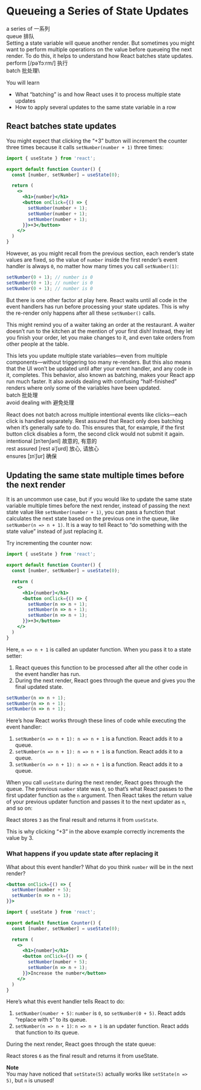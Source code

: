 # Queueing a Series of State Updates

a series of 一系列\
queue 排队\
Setting a state variable will queue another render. But sometimes you might want to perform multiple operations on the value before queueing the next render. To do this, it helps to understand how React batches state updates.\
perform [/pəˈfɔːrm/] 执行\
batch 批处理\

You will learn
- What “batching” is and how React uses it to process multiple state updates
- How to apply several updates to the same state variable in a row

## React batches state updates
You might expect that clicking the “+3” button will increment the counter three times because it calls `setNumber(number + 1)` three times:
```jsx
import { useState } from 'react';

export default function Counter() {
  const [number, setNumber] = useState(0);

  return (
    <>
      <h1>{number}</h1>
      <button onClick={() => {
        setNumber(number + 1);
        setNumber(number + 1);
        setNumber(number + 1);
      }}>+3</button>
    </>
  )
}
```
However, as you might recall from the previous section, each render’s state values are fixed, so the value of `number` inside the first render’s event handler is always `0`, no matter how many times you call `setNumber(1)`:
```jsx
setNumber(0 + 1); // number is 0
setNumber(0 + 1); // number is 0
setNumber(0 + 1); // number is 0
```
But there is one other factor at play here. React waits until all code in the event handlers has run before processing your state updates. This is why the re-render only happens after all these `setNumber()` calls.

This might remind you of a waiter taking an order at the restaurant. A waiter doesn’t run to the kitchen at the mention of your first dish! Instead, they let you finish your order, let you make changes to it, and even take orders from other people at the table.

This lets you update multiple state variables—even from multiple components—without triggering too many re-renders. But this also means that the UI won’t be updated until after your event handler, and any code in it, completes. This behavior, also known as batching, makes your React app run much faster. It also avoids dealing with confusing “half-finished” renders where only some of the variables have been updated.\
batch 批处理\
avoid dealing with 避免处理

React does not batch across multiple intentional events like clicks—each click is handled separately. Rest assured that React only does batching when it’s generally safe to do. This ensures that, for example, if the first button click disables a form, the second click would not submit it again.\
intentional [ɪnˈtenʃənl] 故意的, 有意的\
rest assured [rest əˈʃʊrd] 放心, 请放心\
ensures [ɪnˈʃʊr] 确保

## Updating the same state multiple times before the next render
It is an uncommon use case, but if you would like to update the same state variable multiple times before the next render, instead of passing the next state value like `setNumber(number + 1)`, you can pass a function that calculates the next state based on the previous one in the queue, like `setNumber(n => n + 1)`. It is a way to tell React to “do something with the state value” instead of just replacing it.

Try incrementing the counter now:
```jsx
import { useState } from 'react';

export default function Counter() {
  const [number, setNumber] = useState(0);

  return (
    <>
      <h1>{number}</h1>
      <button onClick={() => {
        setNumber(n => n + 1);
        setNumber(n => n + 1);
        setNumber(n => n + 1);
      }}>+3</button>
    </>
  )
}
```
Here, `n => n + 1` is called an updater function. When you pass it to a state setter:

1. React queues this function to be processed after all the other code in the event handler has run.
2. During the next render, React goes through the queue and gives you the final updated state.
```jsx
setNumber(n => n + 1);
setNumber(n => n + 1);
setNumber(n => n + 1);
```
Here’s how React works through these lines of code while executing the event handler:

1. `setNumber(n => n + 1): n => n + 1` is a function. React adds it to a queue.
2. `setNumber(n => n + 1): n => n + 1` is a function. React adds it to a queue.
3. `setNumber(n => n + 1): n => n + 1` is a function. React adds it to a queue.

When you call `useState` during the next render, React goes through the queue. The previous `number` state was `0`, so that’s what React passes to the first updater function as the `n` argument. Then React takes the return value of your previous updater function and passes it to the next updater as `n`, and so on:

React stores `3` as the final result and returns it from `useState`.

This is why clicking “+3” in the above example correctly increments the value by 3.

### What happens if you update state after replacing it
What about this event handler? What do you think `number` will be in the next render?
```jsx
<button onClick={() => {
  setNumber(number + 5);
  setNumber(n => n + 1);
}}>
```
```jsx
import { useState } from 'react';

export default function Counter() {
  const [number, setNumber] = useState(0);

  return (
    <>
      <h1>{number}</h1>
      <button onClick={() => {
        setNumber(number + 5);
        setNumber(n => n + 1);
      }}>Increase the number</button>
    </>
  )
}
```
Here’s what this event handler tells React to do:

1. `setNumber(number + 5)`: `number` is `0`, so `setNumber(0 + 5)`. React adds “replace with `5`” to its queue.
2. `setNumber(n => n + 1)`: `n => n + 1` is an updater function. React adds that function to its queue.

During the next render, React goes through the state queue:

React stores `6` as the final result and returns it from useState.

**Note**\
You may have noticed that `setState(5)` actually works like `setState(n => 5)`, but `n` is unused!
